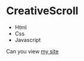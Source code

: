 # CreativeScroll
- Html
- Css
- Javascript

Can you view [my site](https://mousepanda.github.io/CreativeScroll/)
